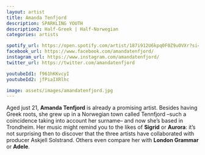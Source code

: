 ```yaml
---
layout: artist
title: Amanda Tenfjord
description: SPARKLING YOUTH
description2: Half-Greek | Half-Norwegian
categories: artists

spotify_url: https://open.spotify.com/artist/187i912U6kpq0F0Z9uOVXr?si=xiClFp7BTBqA-QIyDD0Wbg
facebook_url: https://www.facebook.com/amandatenfjord/
instagram_url: https://www.instagram.com/amandatenfjord/
twitter_url: https://twitter.com/amandatenfjord

youtubeId1: f961hKKvcyI
youtubeId2: jfPiaIXRlhc

image: assets/images/amandatenfjord.jpg
---
```


Aged just 21, **Amanda Tenfjord** is already a promising artist. Besides having Greek roots, she grew up in a Norwegian town called Tennfjord –such a coincidence taking into account her surname– and now she’s based in Trondheim. Her music might remind you to the likes of **Sigrid** or **Aurora**: it’s not surprising then to discover that the three artists have collaborated with producer Askjell Solstrand. Others even compare her with **London Grammar** or **Adele**.
